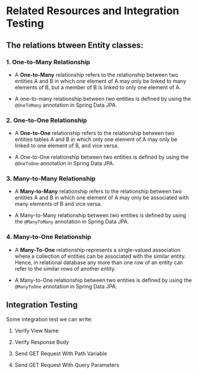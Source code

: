 # Related Resources and Integration Testing

## The relations btween Entity classes:

### 1. One-to-Many Relationship

* A **One-to-Many** relationship refers to the relationship between two entities A and B in which one element of A may only be linked to many elements of B, but a member of B is linked to only one element of A.

* A one-to-many relationship between two entities is defined by using the `@OneToMany` annotation in Spring Data JPA.

### 2. One-to-One Relationship

* A **One-to-One** relationship refers to the relationship between two entities tables A and B in which only one element of A may only be linked to one element of B, and vice versa.

* A One-to-One relationship between two entities is defined by using the `@OneToOne` annotation in Spring Data JPA.

### 3. Many-to-Many Relationship

* A **Many-to-Many** relationship refers to the relationship between two entities A and B in which one element of A may only be associated with many elements of B and vice versa.

* A Many-to-Many relationship between two entities is defined by using the `@ManyToMany` annotation in Spring Data JPA.

### 4. Many-to-One Relationship

* A **Many-To-One** relationship represents a single-valued association where a collection of entities can be associated with the similar entity. Hence, in relational database any more than one row of an entity can refer to the similar rows of another entity.

* A Many-to-One relationship between two entities is defined by using the `@ManyToOne` annotation in Spring Data JPA.

## Integration Testing

Some integration test we can write:

1. Verify View Name

2. Verify Response Body

3. Send GET Request With Path Variable

4. Send GET Request With Query Parameters

